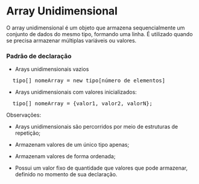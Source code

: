 # Array Unidimensional

O array unidimensional é um objeto que armazena sequencialmente um conjunto de dados do mesmo tipo, formando uma linha. É utilizado quando se precisa armazenar múltiplas variáveis ou valores.

### Padrão de declaração

* Arays unidimensionais vazios
<pre>
  tipo[] nomeArray = new tipo[número de elementos]
</pre>

* Arays unidimensionais com valores inicializados:
<pre>
  tipo[] nomeArray = {valor1, valor2, valorN};
</pre>

Observações:

* Arays unidimensionais são percorridos por meio de estruturas de repetição;

* Armazenam valores de um único tipo apenas;

* Armazenam valores de forma ordenada;

* Possui um valor fixo de quantidade que valores que pode armazenar, definido no momento de sua declaração.
